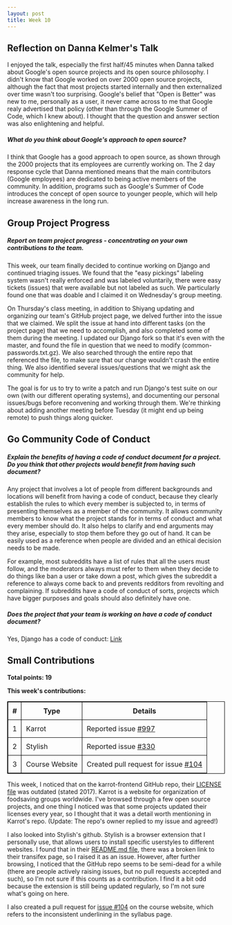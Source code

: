 ```yaml
---
layout: post
title: Week 10
---
```


Reflection on Danna Kelmer's Talk 
---------------------------------

I enjoyed the talk, especially the first half/45 minutes when Danna talked about Google's open source projects and its open source philosophy. I didn't know that Google worked on over 2000 open source projects, although the fact that most projects started internally and then externalized over time wasn't too surprising. Google's belief that "Open is Better" was new to me, personally as a user, it never came across to me that Google realy advertised that policy (other than through the Google Summer of Code, which I knew about). I thought that the question and answer section was also enlightening and helpful.   

##### What do you think about Google's approach to open source?  

I think that Google has a good approach to open source, as shown through the 2000 projects that its employees are currently working on. The 2 day response cycle that Danna mentioned means that the main contributors (Google employees) are dedicated to being active members of the community. In addition, programs such as Google's Summer of Code introduces the concept of open source to younger people, which will help increase awareness in the long run.   

Group Project Progress
---------------------- 

##### Report on team project progress - concentrating on your own contributions to the team.  

This week, our team finally decided to continue working on Django and continued triaging issues. We found that the "easy pickings" labeling system wasn't really enforced and was labeled voluntarily, there were easy tickets (issues) that were available but not labeled as such. We particularly found one that was doable and I claimed it on Wednesday's group meeting.  

On Thursday's class meeting, in addition to Shiyang updating and organizing our team's GitHub project page, we delved further into the issue that we claimed. We split the issue at hand into different tasks (on the project page) that we need to accomplish, and also completed some of them during the meeting. I updated our Django fork so that it's even with the master, and found the file in question that we need to modify (common-passwords.txt.gz). We also searched through the entire repo that referenced the file, to make sure that our change wouldn't crash the entire thing. We also identified several issues/questions that we might ask the community for help.  

The goal is for us to try to write a patch and run Django's test suite on our own (with our different operating systems), and documenting our personal issues/bugs before reconvening and working through them. We're thinking about adding another meeting before Tuesday (it might end up being remote) to push things along quicker.  

Go Community Code of Conduct
----------------------------

##### Explain the benefits of having a code of conduct document for a project. Do you think that other projects would benefit from having such document?   

Any project that involves a lot of people from different backgrounds and locations will benefit from having a code of conduct, because they clearly establish the rules to which every member is subjected to, in terms of presenting themselves as a member of the community. It allows community members to know what the project stands for in terms of conduct and what every member should do. It also helps to clarify and end arguments may they arise, especially to stop them before they go out of hand. It can be easily used as a reference when people are divided and an ethical decision needs to be made.  

For example, most subreddits have a list of rules that all the users must follow, and the moderators always must refer to them when they decide to do things like ban a user or take down a post, which gives the subreddit a reference to always come back to and prevents redditors from revolting and complaining. If subreddits have a code of conduct of sorts, projects which have bigger purposes and goals should also definitely have one.  

##### Does the project that your team is working on have a code of conduct document?  

Yes, Django has a code of conduct: [Link](https://www.djangoproject.com/conduct/)   




Small Contributions
-------------------
 
**Total points: 19**  

**This week's contributions:**  

|**#**|**Type**|**Details**|  
|-----|--------|-----------|  
|1|Karrot|Reported issue [#997](https://github.com/yunity/karrot-frontend/issues/997)| 
|2|Stylish|Reported issue [#330](https://github.com/stylish-userstyles/stylish/issues/330)|
|3|Course Website|Created pull request for issue [#104](https://github.com/joannakl/cs480_s18/pull/107)|

This week, I noticed that on the karrot-frontend GitHub repo, their [LICENSE file](https://github.com/yunity/karrot-frontend/blob/master/LICENSE) was outdated (stated 2017). Karrot is a website for organization of foodsaving groups worldwide. I've browsed through a few open source projects, and one thing I noticed was that some projects updated their licenses every year, so I thought that it was a detail worth mentioning in Karrot's repo. (Update: The repo's owner replied to my issue and agreed!)  

I also looked into Stylish's github. Stylish is a browser extension that I personally use, that allows users to install specific userstyles to different websites. I found that in their [README.md file](https://github.com/stylish-userstyles/stylish/blob/master/README.md), there was a broken link to their transifex page, so I raised it as an issue. However, after further browsing, I noticed that the GitHub repo seems to be semi-dead for a while (there are people actively raising issues, but no pull requests accepted and such), so I'm not sure if this counts as a contribution. I find it a bit odd because the extension is still being updated regularly, so I'm not sure what's going on here.

I also created a pull request for [issue #104](https://github.com/joannakl/cs480_s18/issues/104) on the course website, which refers to the inconsistent underlining in the syllabus page.   



 
<style>
    table {
        border-collapse:collapse;
        border: 1px solid black;
    }
    th, td {
        border: 1px solid black;
        padding: 10px;
    }
</style>
